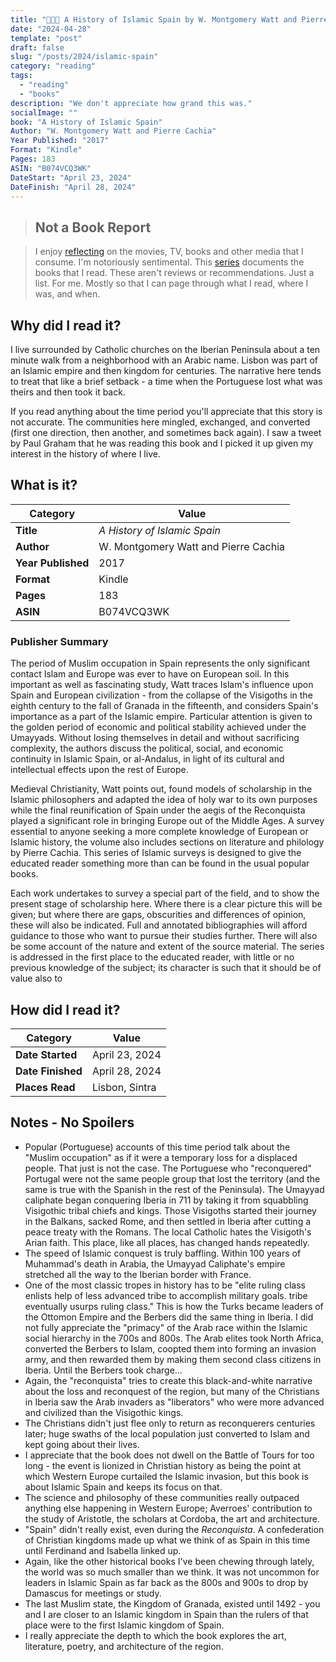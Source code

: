 ```yaml
---
title: "🕌🇪🇸 A History of Islamic Spain by W. Montgomery Watt and Pierre Cachia"
date: "2024-04-28"
template: "post"
draft: false
slug: "/posts/2024/islamic-spain"
category: "reading"
tags:
  - "reading"
  - "books"
description: "We don't appreciate how grand this was."
socialImage: ""
book: "A History of Islamic Spain"
Author: "W. Montgomery Watt and Pierre Cachia"
Year Published: "2017"
Format: "Kindle"
Pages: 183
ASIN: "B074VCQ3WK"
DateStart: "April 23, 2024"
DateFinish: "April 28, 2024"
---
```


> ## Not a Book Report

> I enjoy [reflecting](https://blog.samrhea.com/posts/2019/analyze-media-habits) on the movies, TV, books and other media that I consume. I'm notoriously sentimental. This [series](https://blog.samrhea.com/category/reading) documents the books that I read. These aren't reviews or recommendations. Just a list. For me. Mostly so that I can page through what I read, where I was, and when.

## Why did I read it?

I live surrounded by Catholic churches on the Iberian Peninsula about a ten minute walk from a neighborhood with an Arabic name. Lisbon was part of an Islamic empire and then kingdom for centuries. The narrative here tends to treat that like a brief setback - a time when the Portuguese lost what was theirs and then took it back.

If you read anything about the time period you'll appreciate that this story is not accurate. The communities here mingled, exchanged, and converted (first one direction, then another, and sometimes back again). I saw a tweet by Paul Graham that he was reading this book and I picked it up given my interest in the history of where I live.

## What is it?

|Category|Value|
|---|---|
|**Title**|*A History of Islamic Spain*|
|**Author**|W. Montgomery Watt and Pierre Cachia|
|**Year Published**|2017|
|**Format**|Kindle|
|**Pages**|183|
|**ASIN**|B074VCQ3WK|

### Publisher Summary

The period of Muslim occupation in Spain represents the only significant contact Islam and Europe was ever to have on European soil. In this important as well as fascinating study, Watt traces Islam's influence upon Spain and European civilization - from the collapse of the Visigoths in the eighth century to the fall of Granada in the fifteenth, and considers Spain's importance as a part of the Islamic empire. Particular attention is given to the golden period of economic and political stability achieved under the Umayyads. Without losing themselves in detail and without sacrificing complexity, the authors discuss the political, social, and economic continuity in Islamic Spain, or al-Andalus, in light of its cultural and intellectual effects upon the rest of Europe.

Medieval Christianity, Watt points out, found models of scholarship in the Islamic philosophers and adapted the idea of holy war to its own purposes while the final reunification of Spain under the aegis of the Reconquista played a significant role in bringing Europe out of the Middle Ages. A survey essential to anyone seeking a more complete knowledge of European or Islamic history, the volume also includes sections on literature and philology by Pierre Cachia. This series of Islamic surveys is designed to give the educated reader something more than can be found in the usual popular books.

Each work undertakes to survey a special part of the field, and to show the present stage of scholarship here. Where there is a clear picture this will be given; but where there are gaps, obscurities and differences of opinion, these will also be indicated. Full and annotated bibliographies will afford guidance to those who want to pursue their studies further. There will also be some account of the nature and extent of the source material. The series is addressed in the first place to the educated reader, with little or no previous knowledge of the subject; its character is such that it should be of value also to

## How did I read it?

|Category|Value|
|---|---|
|**Date Started**|April 23, 2024|
|**Date Finished**|April 28, 2024|
|**Places Read**|Lisbon, Sintra|

## Notes - No Spoilers

* Popular (Portuguese) accounts of this time period talk about the "Muslim occupation" as if it were a temporary loss for a displaced people. That just is not the case. The Portuguese who "reconquered" Portugal were not the same people group that lost the territory (and the same is true with the Spanish in the rest of the Peninsula). The Umayyad caliphate began conquering Iberia in 711 by taking it from squabbling Visigothic tribal chiefs and kings. Those Visigoths started their journey in the Balkans, sacked Rome, and then settled in Iberia after cutting a peace treaty with the Romans. The local Catholic hates the Visigoth's Arian faith. This place, like all places, has changed hands repeatedly.
* The speed of Islamic conquest is truly baffling. Within 100 years of Muhammad's death in Arabia, the Umayyad Caliphate's empire stretched all the way to the Iberian border with France.
* One of the most classic tropes in history has to be "elite ruling class enlists help of less advanced tribe to accomplish military goals. tribe eventually usurps ruling class." This is how the Turks became leaders of the Ottomon Empire and the Berbers did the same thing in Iberia. I did not fully appreciate the "primacy" of the Arab race within the Islamic social hierarchy in the 700s and 800s. The Arab elites took North Africa, converted the Berbers to Islam, coopted them into forming an invasion army, and then rewarded them by making them second class citizens in Iberia. Until the Berbers took charge...
* Again, the "reconquista" tries to create this black-and-white narrative about the loss and reconquest of the region, but many of the Christians in Iberia saw the Arab invaders as "liberators" who were more advanced and civilized than the Visigothic kings.
* The Christians didn't just flee only to return as reconquerers centuries later; huge swaths of the local population just converted to Islam and kept going about their lives.
* I appreciate that the book does not dwell on the Battle of Tours for too long - the event is lionized in Christian history as being the point at which Western Europe curtailed the Islamic invasion, but this book is about Islamic Spain and keeps its focus on that.
* The science and philosophy of these communities really outpaced anything else happening in Western Europe; Averroes' contribution to the study of Aristotle, the scholars at Cordoba, the art and architecture.
* "Spain" didn't really exist, even during the _Reconquista_. A confederation of Christian kingdoms made up what we think of as Spain in this time until Ferdinand and Isabella linked up.
* Again, like the other historical books I've been chewing through lately, the world was so much smaller than we think. It was not uncommon for leaders in Islamic Spain as far back as the 800s and 900s to drop by Damascus for meetings or study.
* The last Muslim state, the Kingdom of Granada, existed until 1492 - you and I are closer to an Islamic kingdom in Spain than the rulers of that place were to the first Islamic kingdom of Spain.
* I really appreciate the depth to which the book explores the art, literature, poetry, and architecture of the region.